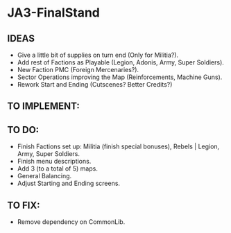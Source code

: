 # JA3-FinalStand

## IDEAS

- Give a little bit of supplies on turn end (Only for Militia?).
- Add rest of Factions as Playable (Legion, Adonis, Army, Super Soldiers).
- New Faction PMC (Foreign Mercenaries?).
- Sector Operations improving the Map (Reinforcements, Machine Guns).
- Rework Start and Ending (Cutscenes? Better Credits?)

## TO IMPLEMENT:

## TO DO:

- Finish Factions set up: Militia (finish special bonuses), Rebels | Legion, Army, Super Soldiers.
- Finish menu descriptions.
- Add 3 (to a total of 5) maps.
- General Balancing.
- Adjust Starting and Ending screens.

## TO FIX:

- Remove dependency on CommonLib.

